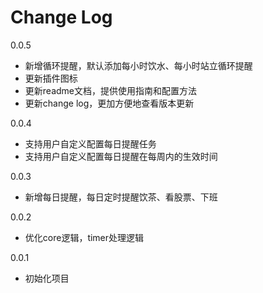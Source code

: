 # Change Log

0.0.5

  + 新增循环提醒，默认添加每小时饮水、每小时站立循环提醒
  + 更新插件图标
  + 更新readme文档，提供使用指南和配置方法
  + 更新change log，更加方便地查看版本更新

0.0.4

  + 支持用户自定义配置每日提醒任务
  + 支持用户自定义配置每日提醒在每周内的生效时间

0.0.3

  + 新增每日提醒，每日定时提醒饮茶、看股票、下班

0.0.2

  + 优化core逻辑，timer处理逻辑

0.0.1

  + 初始化项目
